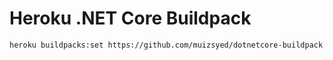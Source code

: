 # Heroku .NET Core Buildpack

```
heroku buildpacks:set https://github.com/muizsyed/dotnetcore-buildpack
```
